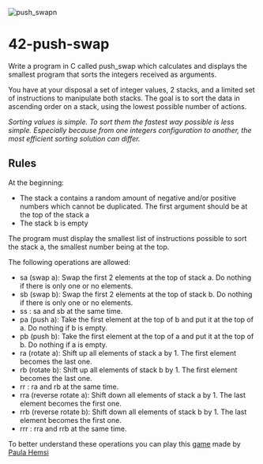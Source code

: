 ![push_swapn](https://user-images.githubusercontent.com/18141491/213209505-c9c4c4cb-8fc6-46c1-b288-54b15f21fc3e.png)
# 42-push-swap

Write a program in C called push_swap which calculates and displays the smallest program that sorts the integers received as arguments.<br />

You have at your disposal a set of integer values, 2 stacks, and a limited set of instructions to manipulate both stacks. The goal is to sort the data in ascending order on a stack, using the lowest possible number of actions.<br />

*Sorting values is simple. To sort them the fastest way possible is less simple. Especially because from one integers configuration to another, the most efficient sorting solution can differ.*

## Rules

At the beginning:
* The stack a contains a random amount of negative and/or positive numbers which cannot be duplicated. The first argument should be at the top of the stack a
* The stack b is empty

The program must display the smallest list of instructions possible to sort the stack a, the smallest number being at the top. <br />

The following operations are allowed:
* sa (swap a): Swap the first 2 elements at the top of stack a. Do nothing if there is only one or no elements.
* sb (swap b): Swap the first 2 elements at the top of stack b. Do nothing if there is only one or no elements.
* ss : sa and sb at the same time.
* pa (push a): Take the first element at the top of b and put it at the top of a. Do nothing if b is empty.
* pb (push b): Take the first element at the top of a and put it at the top of b. Do nothing if a is empty.
* ra (rotate a): Shift up all elements of stack a by 1. The first element becomes the last one.
* rb (rotate b): Shift up all elements of stack b by 1. The first element becomes the last one.
* rr : ra and rb at the same time.
* rra (reverse rotate a): Shift down all elements of stack a by 1. The last element becomes the first one.
* rrb (reverse rotate b): Shift down all elements of stack b by 1. The last element becomes the first one.
* rrr : rra and rrb at the same time.

To better understand these operations you can play this [game](https://phemsi-a.itch.io/push-swap) made by [Paula Hemsi](https://github.com/paulahemsi)
